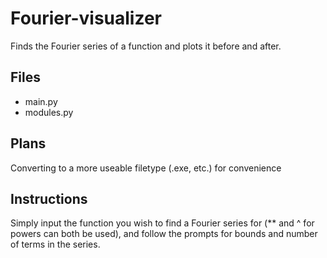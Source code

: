 # Fourier-visualizer
Finds the Fourier series of a function and plots it before and after.
## Files
* main.py
* modules.py
## Plans
Converting to a more useable filetype (.exe, etc.) for convenience
## Instructions
Simply input the function you wish to find a Fourier series for (** and ^ for powers can both be used), and follow the prompts for bounds and number of terms in the series.
